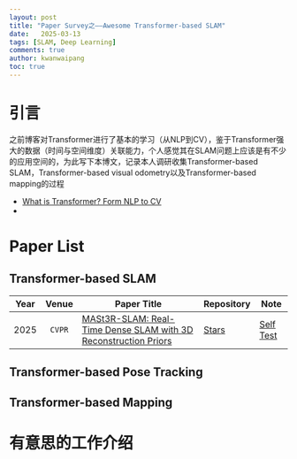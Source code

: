 ```yaml
---
layout: post
title: "Paper Survey之——Awesome Transformer-based SLAM"
date:   2025-03-13
tags: [SLAM, Deep Learning]
comments: true
author: kwanwaipang
toc: true
---
```



<!-- * 目录
{:toc} -->


<!-- !!!!!!!!!!!!!!!!!!!!!!!!!!!!!!!!!!!!!!!!!!!!!!!!!!!!!!!!!!!!!!!!!!!!!!!!!!!!!!!!!!!!!!!!!!!!!!!!!!!!!!!!!!!!!!!!!!!!!!!!!!! -->
# 引言
之前博客对Transformer进行了基本的学习（从NLP到CV），鉴于Transformer强大的数据（时间与空间维度）关联能力，个人感觉其在SLAM问题上应该是有不少的应用空间的，为此写下本博文，记录本人调研收集Transformer-based SLAM，Transformer-based visual odometry以及Transformer-based mapping的过程

* [What is Transformer? Form NLP to CV](https://kwanwaipang.github.io/Transformer/)
* 


# Paper List

## Transformer-based SLAM

|Year|Venue|Paper Title|Repository|Note|
|:-:|:-:|-|-|-|
|2025|`CVPR`|[MASt3R-SLAM: Real-Time Dense SLAM with 3D Reconstruction Priors](https://arxiv.org/pdf/2412.12392)|<a class="github-button" href="https://github.com/rmurai0610/MASt3R-SLAM" data-icon="octicon-star" data-size="large" data-show-count="true">Stars</a>|[Self Test](https://kwanwaipang.github.io/MASt3R-SLAM/)


## Transformer-based Pose Tracking


## Transformer-based Mapping




# 有意思的工作介绍

